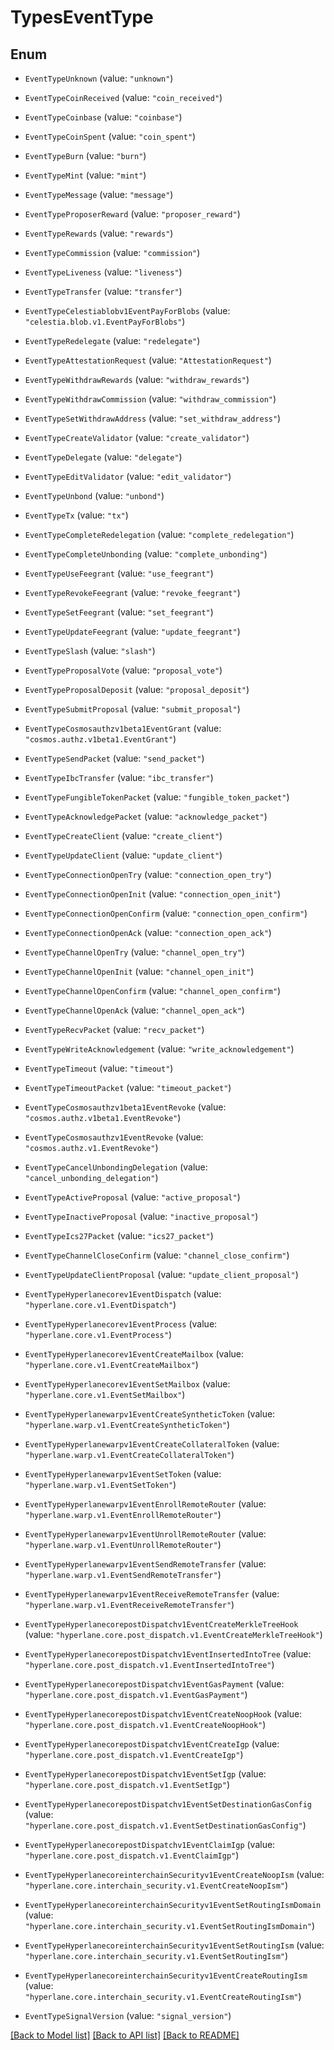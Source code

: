 # TypesEventType

## Enum


* `EventTypeUnknown` (value: `"unknown"`)

* `EventTypeCoinReceived` (value: `"coin_received"`)

* `EventTypeCoinbase` (value: `"coinbase"`)

* `EventTypeCoinSpent` (value: `"coin_spent"`)

* `EventTypeBurn` (value: `"burn"`)

* `EventTypeMint` (value: `"mint"`)

* `EventTypeMessage` (value: `"message"`)

* `EventTypeProposerReward` (value: `"proposer_reward"`)

* `EventTypeRewards` (value: `"rewards"`)

* `EventTypeCommission` (value: `"commission"`)

* `EventTypeLiveness` (value: `"liveness"`)

* `EventTypeTransfer` (value: `"transfer"`)

* `EventTypeCelestiablobv1EventPayForBlobs` (value: `"celestia.blob.v1.EventPayForBlobs"`)

* `EventTypeRedelegate` (value: `"redelegate"`)

* `EventTypeAttestationRequest` (value: `"AttestationRequest"`)

* `EventTypeWithdrawRewards` (value: `"withdraw_rewards"`)

* `EventTypeWithdrawCommission` (value: `"withdraw_commission"`)

* `EventTypeSetWithdrawAddress` (value: `"set_withdraw_address"`)

* `EventTypeCreateValidator` (value: `"create_validator"`)

* `EventTypeDelegate` (value: `"delegate"`)

* `EventTypeEditValidator` (value: `"edit_validator"`)

* `EventTypeUnbond` (value: `"unbond"`)

* `EventTypeTx` (value: `"tx"`)

* `EventTypeCompleteRedelegation` (value: `"complete_redelegation"`)

* `EventTypeCompleteUnbonding` (value: `"complete_unbonding"`)

* `EventTypeUseFeegrant` (value: `"use_feegrant"`)

* `EventTypeRevokeFeegrant` (value: `"revoke_feegrant"`)

* `EventTypeSetFeegrant` (value: `"set_feegrant"`)

* `EventTypeUpdateFeegrant` (value: `"update_feegrant"`)

* `EventTypeSlash` (value: `"slash"`)

* `EventTypeProposalVote` (value: `"proposal_vote"`)

* `EventTypeProposalDeposit` (value: `"proposal_deposit"`)

* `EventTypeSubmitProposal` (value: `"submit_proposal"`)

* `EventTypeCosmosauthzv1beta1EventGrant` (value: `"cosmos.authz.v1beta1.EventGrant"`)

* `EventTypeSendPacket` (value: `"send_packet"`)

* `EventTypeIbcTransfer` (value: `"ibc_transfer"`)

* `EventTypeFungibleTokenPacket` (value: `"fungible_token_packet"`)

* `EventTypeAcknowledgePacket` (value: `"acknowledge_packet"`)

* `EventTypeCreateClient` (value: `"create_client"`)

* `EventTypeUpdateClient` (value: `"update_client"`)

* `EventTypeConnectionOpenTry` (value: `"connection_open_try"`)

* `EventTypeConnectionOpenInit` (value: `"connection_open_init"`)

* `EventTypeConnectionOpenConfirm` (value: `"connection_open_confirm"`)

* `EventTypeConnectionOpenAck` (value: `"connection_open_ack"`)

* `EventTypeChannelOpenTry` (value: `"channel_open_try"`)

* `EventTypeChannelOpenInit` (value: `"channel_open_init"`)

* `EventTypeChannelOpenConfirm` (value: `"channel_open_confirm"`)

* `EventTypeChannelOpenAck` (value: `"channel_open_ack"`)

* `EventTypeRecvPacket` (value: `"recv_packet"`)

* `EventTypeWriteAcknowledgement` (value: `"write_acknowledgement"`)

* `EventTypeTimeout` (value: `"timeout"`)

* `EventTypeTimeoutPacket` (value: `"timeout_packet"`)

* `EventTypeCosmosauthzv1beta1EventRevoke` (value: `"cosmos.authz.v1beta1.EventRevoke"`)

* `EventTypeCosmosauthzv1EventRevoke` (value: `"cosmos.authz.v1.EventRevoke"`)

* `EventTypeCancelUnbondingDelegation` (value: `"cancel_unbonding_delegation"`)

* `EventTypeActiveProposal` (value: `"active_proposal"`)

* `EventTypeInactiveProposal` (value: `"inactive_proposal"`)

* `EventTypeIcs27Packet` (value: `"ics27_packet"`)

* `EventTypeChannelCloseConfirm` (value: `"channel_close_confirm"`)

* `EventTypeUpdateClientProposal` (value: `"update_client_proposal"`)

* `EventTypeHyperlanecorev1EventDispatch` (value: `"hyperlane.core.v1.EventDispatch"`)

* `EventTypeHyperlanecorev1EventProcess` (value: `"hyperlane.core.v1.EventProcess"`)

* `EventTypeHyperlanecorev1EventCreateMailbox` (value: `"hyperlane.core.v1.EventCreateMailbox"`)

* `EventTypeHyperlanecorev1EventSetMailbox` (value: `"hyperlane.core.v1.EventSetMailbox"`)

* `EventTypeHyperlanewarpv1EventCreateSyntheticToken` (value: `"hyperlane.warp.v1.EventCreateSyntheticToken"`)

* `EventTypeHyperlanewarpv1EventCreateCollateralToken` (value: `"hyperlane.warp.v1.EventCreateCollateralToken"`)

* `EventTypeHyperlanewarpv1EventSetToken` (value: `"hyperlane.warp.v1.EventSetToken"`)

* `EventTypeHyperlanewarpv1EventEnrollRemoteRouter` (value: `"hyperlane.warp.v1.EventEnrollRemoteRouter"`)

* `EventTypeHyperlanewarpv1EventUnrollRemoteRouter` (value: `"hyperlane.warp.v1.EventUnrollRemoteRouter"`)

* `EventTypeHyperlanewarpv1EventSendRemoteTransfer` (value: `"hyperlane.warp.v1.EventSendRemoteTransfer"`)

* `EventTypeHyperlanewarpv1EventReceiveRemoteTransfer` (value: `"hyperlane.warp.v1.EventReceiveRemoteTransfer"`)

* `EventTypeHyperlanecorepostDispatchv1EventCreateMerkleTreeHook` (value: `"hyperlane.core.post_dispatch.v1.EventCreateMerkleTreeHook"`)

* `EventTypeHyperlanecorepostDispatchv1EventInsertedIntoTree` (value: `"hyperlane.core.post_dispatch.v1.EventInsertedIntoTree"`)

* `EventTypeHyperlanecorepostDispatchv1EventGasPayment` (value: `"hyperlane.core.post_dispatch.v1.EventGasPayment"`)

* `EventTypeHyperlanecorepostDispatchv1EventCreateNoopHook` (value: `"hyperlane.core.post_dispatch.v1.EventCreateNoopHook"`)

* `EventTypeHyperlanecorepostDispatchv1EventCreateIgp` (value: `"hyperlane.core.post_dispatch.v1.EventCreateIgp"`)

* `EventTypeHyperlanecorepostDispatchv1EventSetIgp` (value: `"hyperlane.core.post_dispatch.v1.EventSetIgp"`)

* `EventTypeHyperlanecorepostDispatchv1EventSetDestinationGasConfig` (value: `"hyperlane.core.post_dispatch.v1.EventSetDestinationGasConfig"`)

* `EventTypeHyperlanecorepostDispatchv1EventClaimIgp` (value: `"hyperlane.core.post_dispatch.v1.EventClaimIgp"`)

* `EventTypeHyperlanecoreinterchainSecurityv1EventCreateNoopIsm` (value: `"hyperlane.core.interchain_security.v1.EventCreateNoopIsm"`)

* `EventTypeHyperlanecoreinterchainSecurityv1EventSetRoutingIsmDomain` (value: `"hyperlane.core.interchain_security.v1.EventSetRoutingIsmDomain"`)

* `EventTypeHyperlanecoreinterchainSecurityv1EventSetRoutingIsm` (value: `"hyperlane.core.interchain_security.v1.EventSetRoutingIsm"`)

* `EventTypeHyperlanecoreinterchainSecurityv1EventCreateRoutingIsm` (value: `"hyperlane.core.interchain_security.v1.EventCreateRoutingIsm"`)

* `EventTypeSignalVersion` (value: `"signal_version"`)


[[Back to Model list]](../README.md#documentation-for-models) [[Back to API list]](../README.md#documentation-for-api-endpoints) [[Back to README]](../README.md)



